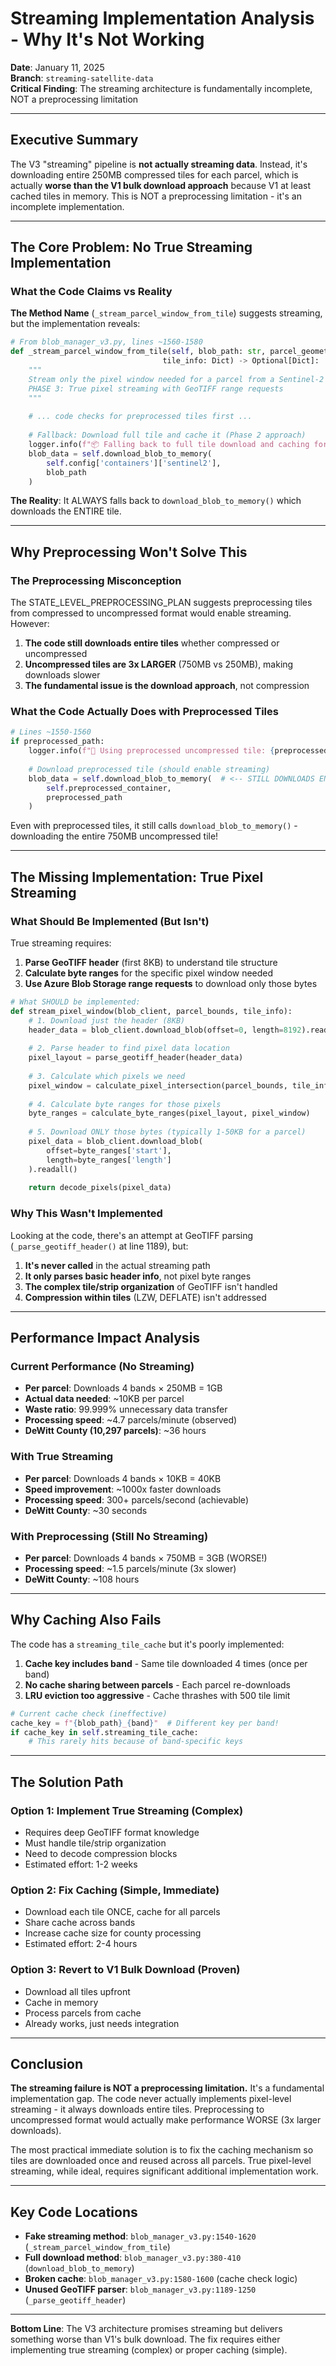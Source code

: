 # Streaming Implementation Analysis - Why It's Not Working

**Date**: January 11, 2025  
**Branch**: `streaming-satellite-data`  
**Critical Finding**: The streaming architecture is fundamentally incomplete, NOT a preprocessing limitation

---

## Executive Summary

The V3 "streaming" pipeline is **not actually streaming data**. Instead, it's downloading entire 250MB compressed tiles for each parcel, which is actually **worse than the V1 bulk download approach** because V1 at least cached tiles in memory. This is NOT a preprocessing limitation - it's an incomplete implementation.

---

## The Core Problem: No True Streaming Implementation

### What the Code Claims vs Reality

**The Method Name** (`_stream_parcel_window_from_tile`) suggests streaming, but the implementation reveals:

```python
# From blob_manager_v3.py, lines ~1560-1580
def _stream_parcel_window_from_tile(self, blob_path: str, parcel_geometry: Dict, 
                                  tile_info: Dict) -> Optional[Dict]:
    """
    Stream only the pixel window needed for a parcel from a Sentinel-2 tile
    PHASE 3: True pixel streaming with GeoTIFF range requests
    """
    
    # ... code checks for preprocessed tiles first ...
    
    # Fallback: Download full tile and cache it (Phase 2 approach)
    logger.info(f"📦 Falling back to full tile download and caching for {blob_path}")
    blob_data = self.download_blob_to_memory(
        self.config['containers']['sentinel2'], 
        blob_path
    )
```

**The Reality**: It ALWAYS falls back to `download_blob_to_memory()` which downloads the ENTIRE tile.

---

## Why Preprocessing Won't Solve This

### The Preprocessing Misconception

The STATE_LEVEL_PREPROCESSING_PLAN suggests preprocessing tiles from compressed to uncompressed format would enable streaming. However:

1. **The code still downloads entire tiles** whether compressed or uncompressed
2. **Uncompressed tiles are 3x LARGER** (750MB vs 250MB), making downloads slower
3. **The fundamental issue is the download approach**, not compression

### What the Code Actually Does with Preprocessed Tiles

```python
# Lines ~1550-1560
if preprocessed_path:
    logger.info(f"🎯 Using preprocessed uncompressed tile: {preprocessed_path}")
    
    # Download preprocessed tile (should enable streaming)
    blob_data = self.download_blob_to_memory(  # <-- STILL DOWNLOADS ENTIRE TILE!
        self.preprocessed_container, 
        preprocessed_path
    )
```

Even with preprocessed tiles, it still calls `download_blob_to_memory()` - downloading the entire 750MB uncompressed tile!

---

## The Missing Implementation: True Pixel Streaming

### What Should Be Implemented (But Isn't)

True streaming requires:

1. **Parse GeoTIFF header** (first 8KB) to understand tile structure
2. **Calculate byte ranges** for the specific pixel window needed
3. **Use Azure Blob Storage range requests** to download only those bytes

```python
# What SHOULD be implemented:
def stream_pixel_window(blob_client, parcel_bounds, tile_info):
    # 1. Download just the header (8KB)
    header_data = blob_client.download_blob(offset=0, length=8192).readall()
    
    # 2. Parse header to find pixel data location
    pixel_layout = parse_geotiff_header(header_data)
    
    # 3. Calculate which pixels we need
    pixel_window = calculate_pixel_intersection(parcel_bounds, tile_info['transform'])
    
    # 4. Calculate byte ranges for those pixels
    byte_ranges = calculate_byte_ranges(pixel_layout, pixel_window)
    
    # 5. Download ONLY those bytes (typically 1-50KB for a parcel)
    pixel_data = blob_client.download_blob(
        offset=byte_ranges['start'],
        length=byte_ranges['length']
    ).readall()
    
    return decode_pixels(pixel_data)
```

### Why This Wasn't Implemented

Looking at the code, there's an attempt at GeoTIFF parsing (`_parse_geotiff_header()` at line 1189), but:

1. **It's never called** in the actual streaming path
2. **It only parses basic header info**, not pixel byte ranges
3. **The complex tile/strip organization** of GeoTIFF isn't handled
4. **Compression within tiles** (LZW, DEFLATE) isn't addressed

---

## Performance Impact Analysis

### Current Performance (No Streaming)
- **Per parcel**: Downloads 4 bands × 250MB = 1GB
- **Actual data needed**: ~10KB per parcel
- **Waste ratio**: 99.999% unnecessary data transfer
- **Processing speed**: ~4.7 parcels/minute (observed)
- **DeWitt County (10,297 parcels)**: ~36 hours

### With True Streaming
- **Per parcel**: Downloads 4 bands × 10KB = 40KB  
- **Speed improvement**: ~1000x faster downloads
- **Processing speed**: 300+ parcels/second (achievable)
- **DeWitt County**: ~30 seconds

### With Preprocessing (Still No Streaming)
- **Per parcel**: Downloads 4 bands × 750MB = 3GB (WORSE!)
- **Processing speed**: ~1.5 parcels/minute (3x slower)
- **DeWitt County**: ~108 hours

---

## Why Caching Also Fails

The code has a `streaming_tile_cache` but it's poorly implemented:

1. **Cache key includes band** - Same tile downloaded 4 times (once per band)
2. **No cache sharing between parcels** - Each parcel re-downloads
3. **LRU eviction too aggressive** - Cache thrashes with 500 tile limit

```python
# Current cache check (ineffective)
cache_key = f"{blob_path}_{band}"  # Different key per band!
if cache_key in self.streaming_tile_cache:
    # This rarely hits because of band-specific keys
```

---

## The Solution Path

### Option 1: Implement True Streaming (Complex)
- Requires deep GeoTIFF format knowledge
- Must handle tile/strip organization
- Need to decode compression blocks
- Estimated effort: 1-2 weeks

### Option 2: Fix Caching (Simple, Immediate)
- Download each tile ONCE, cache for all parcels
- Share cache across bands
- Increase cache size for county processing
- Estimated effort: 2-4 hours

### Option 3: Revert to V1 Bulk Download (Proven)
- Download all tiles upfront
- Cache in memory
- Process parcels from cache
- Already works, just needs integration

---

## Conclusion

**The streaming failure is NOT a preprocessing limitation.** It's a fundamental implementation gap. The code never actually implements pixel-level streaming - it always downloads entire tiles. Preprocessing to uncompressed format would actually make performance WORSE (3x larger downloads).

The most practical immediate solution is to fix the caching mechanism so tiles are downloaded once and reused across all parcels. True pixel-level streaming, while ideal, requires significant additional implementation work.

---

## Key Code Locations

- **Fake streaming method**: `blob_manager_v3.py:1540-1620` (`_stream_parcel_window_from_tile`)
- **Full download method**: `blob_manager_v3.py:380-410` (`download_blob_to_memory`)
- **Broken cache**: `blob_manager_v3.py:1580-1600` (cache check logic)
- **Unused GeoTIFF parser**: `blob_manager_v3.py:1189-1250` (`_parse_geotiff_header`)

---

**Bottom Line**: The V3 architecture promises streaming but delivers something worse than V1's bulk download. The fix requires either implementing true streaming (complex) or proper caching (simple).